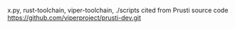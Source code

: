 x.py, rust-toolchain, viper-toolchain, ./scripts cited from Prusti source code https://github.com/viperproject/prusti-dev.git 
